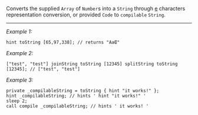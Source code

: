 Converts the supplied `Array` of `Number`s into a `String` through [e](https://en.wikipedia.org/wiki/Unicod) characters representation conversion, or provided `Code` to `compilable` `String`.


---
*Example 1:*
```sqf
hint toString [65,97,338]; // returns "AaŒ"
```

*Example 2:*
```sqf
["test", "test"] joinString toString [12345] splitString toString [12345]; // ["test", "test"]
```

*Example 3:*
```sqf
private _compilableString = toString { hint "it works!" };
hint _compilableString; // hints ' hint "it works!" '
sleep 2;
call compile _compilableString; // hints ' it works! '
```